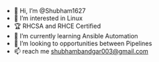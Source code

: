 - 👋 Hi, I’m @Shubham1627
- 👀 I’m interested in Linux
- 🏆 RHCSA and RHCE Certified
- 🌱 I’m currently learning Ansible Automation
- 💞️ I’m looking to opportunities between Pipelines 
- 📫 reach me shubhambandgar003@gmail.com


<!---
Shubham1627/Shubham1627 is a ✨ special ✨ repository because its `README.md` (this file) appears on your GitHub profile.
You can click the Preview link to take a look at your changes.
--->
